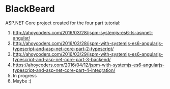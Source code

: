 # BlackBeard

ASP.NET Core project created for the four part tutorial:

1. http://ahoycoders.com/2016/03/28/jspm-systemjs-es6-ts-aspnet-angular/
2. http://ahoycoders.com/2016/03/28/jspm-with-systemjs-es6-angularjs-typescript-and-asp-net-core-part-2-typescript/
3. http://ahoycoders.com/2016/03/29/jspm-with-systemjs-es6-angularjs-typescript-and-asp-net-core-part-3-backend/
4. https://ahoycoders.com/2016/04/12/jspm-with-systemjs-es6-angularjs-typescript-and-asp-net-core-part-4-integration/
5. In progress
6. Maybe :)
